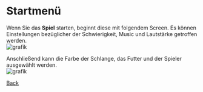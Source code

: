 # Startmenü
Wenn Sie das <b>Spiel</b> starten, beginnt diese mit folgendem Screen.
Es können Einstellungen bezüglicher der Schwierigkeit, Music und Lautstärke getroffen werden.  
![grafik](https://user-images.githubusercontent.com/95867710/199697453-ce737441-427d-434d-adfa-0e5990f63737.png)


Anschließend kann die Farbe der Schlange, das Futter und der Spieler ausgewählt werden.  
![grafik](https://user-images.githubusercontent.com/95867710/199696189-e1ff3e73-ccb6-4b71-b459-ff3ac0f06cd4.png)




[Back](index.md)
